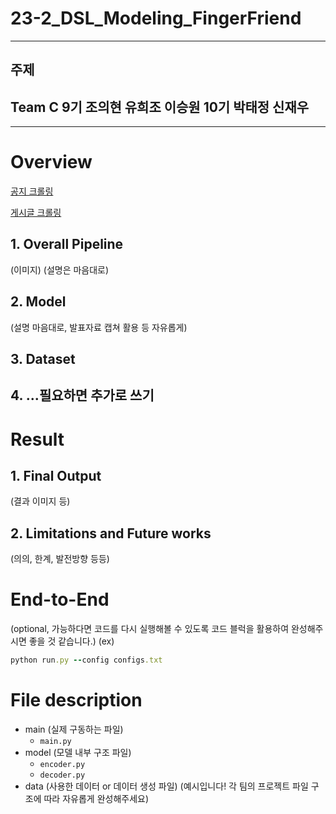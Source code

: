 # 23-2_DSL_Modeling_FingerFriend
---
## 주제
## Team C 9기 조의현 유희조 이승원 10기 박태정 신재우
---
# Overview
[공지 크롤링](https://github.com/a2ran/DSL-23-2-FingerFriend/blob/main/%EA%B3%B5%ED%99%88_%EA%B3%B5%EC%A7%80.py)

[게시글 크롤링](https://github.com/a2ran/DSL-23-2-FingerFriend/blob/main/%EA%B3%B5%ED%99%88_%EA%B2%8C%EC%8B%9C%EA%B8%80.py)

[]()

## 1. Overall Pipeline
(이미지)
(설명은 마음대로)
## 2. Model
(설명 마음대로, 발표자료 캡쳐 활용 등 자유롭게)
## 3. Dataset
## 4. ...필요하면 추가로 쓰기

# Result
## 1. Final Output
(결과 이미지 등)
## 2. Limitations and Future works
(의의, 한계, 발전방향 등등)

# End-to-End
(optional, 가능하다면 코드를 다시 실행해볼 수 있도록 코드 블럭을 활용하여 완성해주시면 좋을 것 같습니다.)
(ex)

```ruby
python run.py --config configs.txt
```

# File description
- main (실제 구동하는 파일)
  - ```main.py```  
- model (모델 내부 구조 파일)
  - ```encoder.py```
  - ```decoder.py```
- data (사용한 데이터 or 데이터 생성 파일)
(예시입니다! 각 팀의 프로젝트 파일 구조에 따라 자유롭게 완성해주세요)
